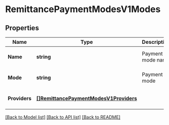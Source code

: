 # RemittancePaymentModesV1Modes

## Properties
Name | Type | Description | Notes
------------ | ------------- | ------------- | -------------
**Name** | **string** | Payment mode name | [optional] [default to null]
**Mode** | **string** | Payment mode | [optional] [default to null]
**Providers** | [**[]RemittancePaymentModesV1Providers**](Remittance_payment_modes.v1_providers.md) |  | [optional] [default to null]

[[Back to Model list]](../README.md#documentation-for-models) [[Back to API list]](../README.md#documentation-for-api-endpoints) [[Back to README]](../README.md)

